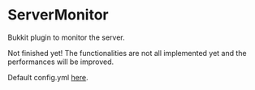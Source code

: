 ServerMonitor
=============

Bukkit plugin to monitor the server.

Not finished yet!
The functionalities are not all implemented yet and the performances will be improved.

Default config.yml [here](https://github.com/King-Fisher/ServerMonitor/blob/master/src/main/resources/config.yml).
